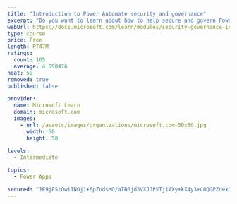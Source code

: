 ```yaml
---
title: "Introduction to Power Automate security and governance"
excerpt: "Do you want to learn about how to help secure and govern Power Platform apps like Power Automate? This module focuses on introducing Power Platform environments and their role in creating Data Loss Prevention (DLP) policies by using examples and use cases. A brief introduction and overview of tools will also be discussed, including Power Platform and Power Automate Admin experiences and the Power Platform Center of Excellence (COE) toolkit."
webUrl: https://docs.microsoft.com/learn/modules/security-governance-intro/
type: course
price: Free
length: PT47M
ratings:
  count: 105
  average: 4.590476
heat: 50
removed: true
published: false

provider:
  name: Microsoft Learn
  domain: microsoft.com
  images:
    - url: /assets/images/organizations/microsoft.com-50x50.jpg
      width: 50
      height: 50

levels:
  - Intermediate

topics:
  - Power Apps

secured: "1E9jFStOwiTNOj1+6pZudsMO/aTB0jd5VXJJPVTj1AXy+kX4y3+C0QGPZdex14xkWSjTvsigNjFiquuqQp0RNPKrxDxKw+ymtviD9tTKtgmVpgaTVZt3UBnoxfNqQx7IQ7Lfh/yl5Y8f1bEU5Y2O8oy6xH/QNGvRZtma0NGIvjhUp4liOwbRlhH/LYkN6OjfeqFED373BjZWk6Uu0afynPdCoe3Hp4YtWu93BXexA1UOTeTYAumVO8s33zjX4Dq7zbzgT/hAp9NaLscOk344qL+7vD91faWqyx14B9RPHCAswm6FpsQEtv7082XZdIPAfTGuAyUSswD+v3U/jo+EX8oIktBaE+7s9pVjBmwanHOuy3zqR5R21o6+Uo7gMX4UdFOPdSfs19xAHnpH3jwS04GAZfjsaNiKPZX8of2wyrY=;92oo3RnDL5R/ACyLbT0D6w=="
---
```


